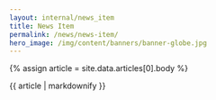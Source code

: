 ```yaml
---
layout: internal/news_item
title: News Item
permalink: /news/news-item/
hero_image: /img/content/banners/banner-globe.jpg
---
```


<!--- This child document initializes the page in Jekyll. -->

{% assign article = site.data.articles[0].body %}

{{ article | markdownify }}